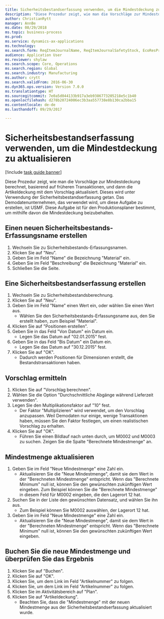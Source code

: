 ```yaml
--- 
title: Sicherheitsbestandserfassung verwenden, um die Mindestdeckung zu aktualisieren
description: "Diese Prozedur zeigt, wie man die Vorschläge zur Mindestdeckung berechnet, basierend auf früheren Transaktionen, und dann die Artikeldeckung mit dem Vorschlag aktualisiert."
author: ChristianRytt
manager: AnnBe
ms.date: 08/29/2018
ms.topic: business-process
ms.prod: 
ms.service: dynamics-ax-applications
ms.technology: 
ms.search.form: ReqItemJournalName, ReqItemJournalSafetyStock, EcoResProductInformationDialog, EcoResProductDetailsExtended, ReqItemTable
audience: Application User
ms.reviewer: shylaw
ms.search.scope: Core, Operations
ms.search.region: Global
ms.search.industry: Manufacturing
ms.author: crytt
ms.search.validFrom: 2016-06-30
ms.dyn365.ops.version: Version 7.0.0
ms.translationtype: HT
ms.sourcegitcommit: 7e0a5d044133b917a3eb9386773205218e5c1b40
ms.openlocfilehash: d278b20724006ec3b3aa557738e8b130ca2bba15
ms.contentlocale: de-de
ms.lasthandoff: 09/29/2017

---
```

# <a name="use-the-safety-stock-journal-to-update-minimum-coverage"></a>Sicherheitsbestandserfassung verwenden, um die Mindestdeckung zu aktualisieren

[!include [task guide banner](../../includes/task-guide-banner.md)]

Diese Prozedur zeigt, wie man die Vorschläge zur Mindestdeckung berechnet, basierend auf früheren Transaktionen, und dann die Artikeldeckung mit dem Vorschlag aktualisiert. Dieses wird unter Verwendung der Sicherheitsbestandserfassung getan. Das Demodatenunternehmen, das verwendet wird, um diese Aufgabe zu erstellen, ist USMF. Diese Aufgabe ist für den Produktionsplaner bestimmt, um mithilfe davon die Mindestdeckung beizubehalten.


## <a name="create-a-new-safety-stock-journal-name"></a>Einen neuen Sicherheitsbestands-Erfassungsname erstellen
1. Wechseln Sie zu Sicherheitsbestands-Erfassungsnamen.
2. Klicken Sie auf "Neu".
3. Geben Sie im Feld "Name" die Bezeichnung "Material" ein.
4. Geben Sie im Feld "Beschreibung" die Bezeichnung "Material" ein.
5. Schließen Sie die Seite.

## <a name="create-a-safety-stock-journal"></a>Eine Sicherheitsbestandserfassung erstellen
1. Wechseln Sie zu Sicherheitsbestandsberechnung.
2. Klicken Sie auf "Neu".
3. Geben Sie im Feld "Name" einen Wert ein, oder wählen Sie einen Wert aus.
    * Wählen Sie den Sicherheitsbestands-Erfassungsname aus, den Sie erstellt haben, zum Beispiel "Material".  
4. Klicken Sie auf "Positionen erstellen".
5. Geben Sie in das Feld "Von Datum" ein Datum ein.
    * Legen Sie das Datum auf "02.01.2015" fest.  
6. Geben Sie in das Feld "Bis Datum" ein Datum ein.
    * Legen Sie das Datum auf "30.12.2015" fest.  
7. Klicken Sie auf "OK".
    * Dadurch werden Positionen für Dimensionen erstellt, die Bestandstransaktionen haben.  

## <a name="calculate-proposal"></a>Vorschlag ermitteln
1. Klicken Sie auf "Vorschlag berechnen".
2. Wählen Sie die Option "Durchschnittliche Abgänge während Lieferzeit verwenden".
3. Legen Sie den Multiplikationsfaktor auf "10" fest.
    * Der Faktor "Multiplizieren" wird verwendet, um den Vorschlag anzupassen. Weil Demodaten nur einige, wenige Transaktionen haben, müssen Sie den Faktor festlegen, um einen realistischen Vorschlag zu erhalten.  
4. Klicken Sie auf "OK".
    * Führen Sie einen Bildlauf nach unten durch, um M0002 und M0003 zu suchen. Zeigen Sie die Spalte "Berechnete Mindestmenge" an.   

## <a name="update-minimum-quantity"></a>Mindestmenge aktualisieren
1. Geben Sie im Feld "Neue Mindestmenge" eine Zahl ein.
    * Aktualisieren Sie die "Neue Mindestmenge", damit sie dem Wert in der "Berechneten Mindestmenge" entspricht. Wenn das "Berechnete Minimum" null ist, können Sie den gewünschten zukünftigen Wert eingeben. Zum Beispiel können Sie die "Berechnete Mindestmenge" in diesem Feld für M0002 eingeben, die den Lagerort 12 hat.  
2. Suchen Sie in der Liste den gewünschten Datensatz, und wählen Sie ihn aus.
    * Zum Beispiel können Sie M0002 auswählen, der Lagerort 12 hat.  
3. Geben Sie im Feld "Neue Mindestmenge" eine Zahl ein.
    * Aktualisieren Sie die "Neue Mindestmenge", damit sie dem Wert in der "Berechneten Mindestmenge" entspricht. Wenn das "Berechnete Minimum" null ist, können Sie den gewünschten zukünftigen Wert eingeben.  

## <a name="post-the-new-minimum-quantity-and-validate-the-result"></a>Buchen Sie die neue Mindestmenge und überprüfen Sie das Ergebnis
1. Klicken Sie auf "Buchen".
2. Klicken Sie auf "OK".
3. Klicken Sie, um dem Link im Feld "Artikelnummer" zu folgen.
4. Klicken Sie, um dem Link im Feld "Artikelnummer" zu folgen.
5. Klicken Sie im Aktivitätsbereich auf "Plan".
6. Klicken Sie auf "Artikeldeckung".
    * Beachten Sie, dass die "Mindestmenge" mit der neuen Mindestmenge aus der Sicherheitsbestandserfassung aktualisiert wurde.  


